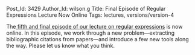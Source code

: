 Post_Id: 3429
Author_Id: wilson.g
Title: Final Episode of Regular Expressions Lecture Now Online
Tags: lectures, versions/version-4

<p>The<a href="/4_0/regexp/module.html"> fifth and final episode of our lecture on regular expressions</a> is now online. In this episode, we work through a new problem&mdash;extracting bibliographic citations from papers&mdash;and introduce a few new tools along the way. Please let us know what you think.</p>
